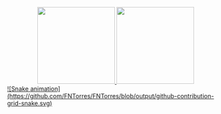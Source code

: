 <div align="center">
  <a href="https://github.com/FNTorres">
  <img height="180em" src="https://github-readme-stats.vercel.app/api?username=FNTorres&show_icons=true&theme=vue-dark&include_all_commits=true&count_private=true"/>
  <img height="180em" src="https://github-readme-stats.vercel.app/api/top-langs/?username=FNTorres&layout=compact&langs_count=7&theme=vue-dark"/>
</div>


<div>  
 ![Snake animation](https://github.com/FNTorres/FNTorres/blob/output/github-contribution-grid-snake.svg)
 
</div>
